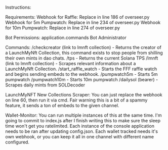 Instructions:

Requirements:
Webhook for Raffle: Replace in line 186 of overseer.py
Webhook for 5m Pumpwatch: Replace in line 234 of overseer.py
Webhook for 10m Pumpwatch: Replace in line 274 of overseer.py

Bot Permissions:
application.commands
Bot
Administrator

Commands:
/checkcreator (link to lmnft collection) - Returns the creator of a LaunchMyNft Collection, this command exists to stop people from shilling their own mints in dao chats.
/tps - Returns the current Solana TPS
/lmnft (link to lmnft collection) - Scrapes relevant information about a LaunchMyNft Collection.
/start_raffle_watch - Starts the FFF raffle watch and begins sending embeds to the webhook.
/pumpwatch5m - Starts 5m pumpwatch
/pumpwatch10m - Starts 10m pumpwatch
/dailysol (bearer) - Scrapes daily mints from SOLDecoder

LaunchMyNFT New Collections Scraper:
You can just replace the webhook on line 60, then run it via cmd. Fair warning this is a bit of a spammy feature, it sends a ton of embeds to the given channel.

Wallet-Monitor:
You can run multiple instances of this at the same time. I'm going to commit to index.js after I finish writing this to make sure the sleep time won't get you ratelimited. Each instance of the console application needs to be ran after updating config.json. Each wallet tracked needs it's own webhook, or you can keep it all in one channel with different name configured.


